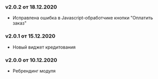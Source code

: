 ### v2.0.2 от 18.12.2020
* Исправлена ошибка в Javascript-обработчике кнопки "Оплатить заказ"

### v2.0.1 от 15.12.2020
* Новый виджет кредитования

### v2.0.0 от 10.12.2020
* Ребрендинг модуля
